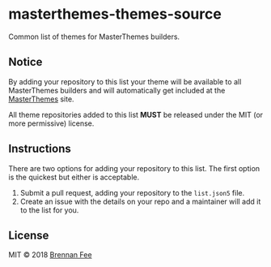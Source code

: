# masterthemes-themes-source

Common list of themes for MasterThemes builders.

## Notice

By adding your repository to this list your theme will be available to all MasterThemes builders and
will automatically get included at the [MasterThemes](https://masterthemes.org) site.

All theme repositories added to this list **MUST** be released under the MIT (or more permissive)
license.

## Instructions

There are two options for adding your repository to this list. The first option is the quickest but
either is acceptable.

1.  Submit a pull request, adding your repository to the `list.json5` file.
2.  Create an issue with the details on your repo and a maintainer will add it to the list for you.

## License

MIT © 2018 [Brennan Fee](https://github.com/masterthemes)
